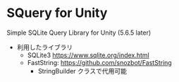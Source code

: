 # SQuery for Unity
Simple SQLite Query Library for Unity (5.6.5 later)

* 利用したライブラリ
    * SQLite3 https://www.sqlite.org/index.html
    * FastString: https://github.com/snozbot/FastString
        * StringBuilder クラスで代用可能
  
